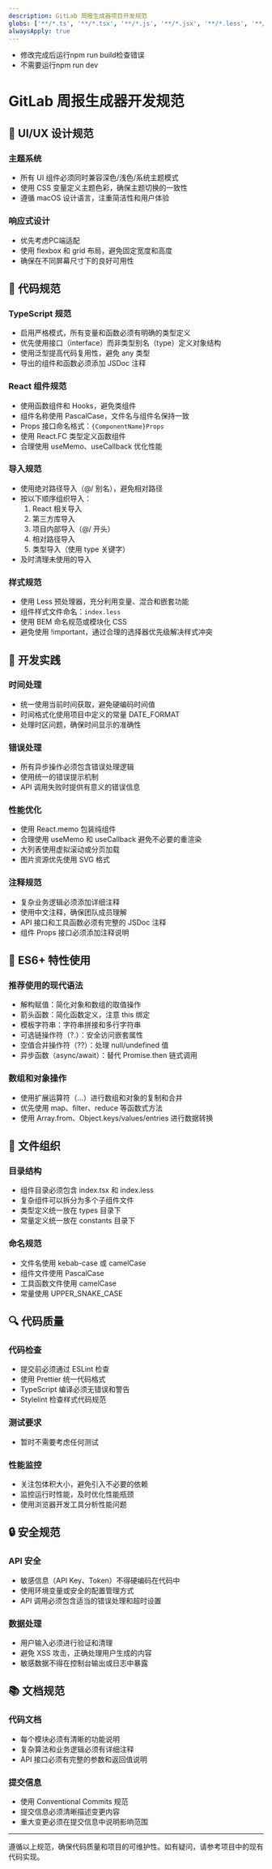 ```yaml
---
description: GitLab 周报生成器项目开发规范
globs: ['**/*.ts', '**/*.tsx', '**/*.js', '**/*.jsx', '**/*.less', '**/*.css']
alwaysApply: true
---
```


- 修改完成后运行npm run build检查错误
- 不需要运行npm run dev

# GitLab 周报生成器开发规范

## 🎨 UI/UX 设计规范

### 主题系统
- 所有 UI 组件必须同时兼容深色/浅色/系统主题模式
- 使用 CSS 变量定义主题色彩，确保主题切换的一致性
- 遵循 macOS 设计语言，注重简洁性和用户体验

### 响应式设计
- 优先考虑PC端适配
- 使用 flexbox 和 grid 布局，避免固定宽度和高度
- 确保在不同屏幕尺寸下的良好可用性

## 📝 代码规范

### TypeScript 规范
- 启用严格模式，所有变量和函数必须有明确的类型定义
- 优先使用接口（interface）而非类型别名（type）定义对象结构
- 使用泛型提高代码复用性，避免 any 类型
- 导出的组件和函数必须添加 JSDoc 注释

### React 组件规范
- 使用函数组件和 Hooks，避免类组件
- 组件名称使用 PascalCase，文件名与组件名保持一致
- Props 接口命名格式：`{ComponentName}Props`
- 使用 React.FC 类型定义函数组件
- 合理使用 useMemo、useCallback 优化性能

### 导入规范
- 使用绝对路径导入（@/ 别名），避免相对路径
- 按以下顺序组织导入：
  1. React 相关导入
  2. 第三方库导入
  3. 项目内部导入（@/ 开头）
  4. 相对路径导入
  5. 类型导入（使用 type 关键字）
- 及时清理未使用的导入

### 样式规范
- 使用 Less 预处理器，充分利用变量、混合和嵌套功能
- 组件样式文件命名：`index.less`
- 使用 BEM 命名规范或模块化 CSS
- 避免使用 !important，通过合理的选择器优先级解决样式冲突

## 🔧 开发实践

### 时间处理
- 统一使用当前时间获取，避免硬编码时间值
- 时间格式化使用项目中定义的常量 DATE_FORMAT
- 处理时区问题，确保时间显示的准确性

### 错误处理
- 所有异步操作必须包含错误处理逻辑
- 使用统一的错误提示机制
- API 调用失败时提供有意义的错误信息

### 性能优化
- 使用 React.memo 包装纯组件
- 合理使用 useMemo 和 useCallback 避免不必要的重渲染
- 大列表使用虚拟滚动或分页加载
- 图片资源优先使用 SVG 格式

### 注释规范
- 复杂业务逻辑必须添加详细注释
- 使用中文注释，确保团队成员理解
- API 接口和工具函数必须有完整的 JSDoc 注释
- 组件 Props 接口必须添加注释说明

## 🚀 ES6+ 特性使用

### 推荐使用的现代语法
- 解构赋值：简化对象和数组的取值操作
- 箭头函数：简化函数定义，注意 this 绑定
- 模板字符串：字符串拼接和多行字符串
- 可选链操作符（?.）：安全访问嵌套属性
- 空值合并操作符（??）：处理 null/undefined 值
- 异步函数（async/await）：替代 Promise.then 链式调用

### 数组和对象操作
- 使用扩展运算符（...）进行数组和对象的复制和合并
- 优先使用 map、filter、reduce 等函数式方法
- 使用 Array.from、Object.keys/values/entries 进行数据转换

## 📁 文件组织

### 目录结构
- 组件目录必须包含 index.tsx 和 index.less
- 复杂组件可以拆分为多个子组件文件
- 类型定义统一放在 types 目录下
- 常量定义统一放在 constants 目录下

### 命名规范
- 文件名使用 kebab-case 或 camelCase
- 组件文件使用 PascalCase
- 工具函数文件使用 camelCase
- 常量使用 UPPER_SNAKE_CASE

## 🔍 代码质量

### 代码检查
- 提交前必须通过 ESLint 检查
- 使用 Prettier 统一代码格式
- TypeScript 编译必须无错误和警告
- Stylelint 检查样式代码规范

### 测试要求
- 暂时不需要考虑任何测试

### 性能监控
- 关注包体积大小，避免引入不必要的依赖
- 监控运行时性能，及时优化性能瓶颈
- 使用浏览器开发工具分析性能问题

## 🔒 安全规范

### API 安全
- 敏感信息（API Key、Token）不得硬编码在代码中
- 使用环境变量或安全的配置管理方式
- API 调用必须包含适当的错误处理和超时设置

### 数据处理
- 用户输入必须进行验证和清理
- 避免 XSS 攻击，正确处理用户生成的内容
- 敏感数据不得在控制台输出或日志中暴露

## 📚 文档规范

### 代码文档
- 每个模块必须有清晰的功能说明
- 复杂算法和业务逻辑必须有详细注释
- API 接口必须有完整的参数和返回值说明

### 提交信息
- 使用 Conventional Commits 规范
- 提交信息必须清晰描述变更内容
- 重大变更必须在提交信息中说明影响范围

---

遵循以上规范，确保代码质量和项目的可维护性。如有疑问，请参考项目中的现有代码实现。